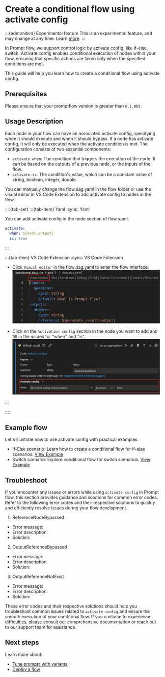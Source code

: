 # Create a conditional flow using activate config

:::{admonition} Experimental feature
This is an experimental feature, and may change at any time. Learn [more](faq.md#stable-vs-experimental).
:::

In Prompt flow, we support control logic by activate config, like if-else, switch. Activate config enables conditional execution of nodes within your flow, ensuring that specific actions are taken only when the specified conditions are met.

This guide will help you learn how to create a conditional flow using activate config.

## Prerequisites

Please ensure that your promptflow version is greater than `0.1.0b5`.

## Usage Description

Each node in your flow can have an associated activate config, specifying when it should execute and when it should bypass. If a node has activate config, it will only be executed when the activate condition is met. The configuration consists of two essential components:
- `activate.when`: The condition that triggers the execution of the node. It can be based on the outputs of a previous node, or the inputs of the flow.
- `activate.is`: The condition's value, which can be a constant value of string, boolean, integer, double.

You can manually change the flow.dag.yaml in the flow folder or use the visual editor in VS Code Extension to add activate config to nodes in the flow.

::::{tab-set}
:::{tab-item} Yaml
:sync: Yaml

You can add activate config in the node section of flow yaml.
```yaml
activate:
  when: ${node.output}
  is: true
```

:::

:::{tab-item} VS Code Extension
:sync: VS Code Extension

- Click `Visual editor` in the flow.dag.yaml to enter the flow interface.
![visual_editor](../media/how-to-guides/conditional-flow-with-activate/visual_editor.png)

- Click on the `Activation config` section in the node you want to add and fill in the values for "when" and "is".
![activate_config](../media/how-to-guides/conditional-flow-with-activate/activate_config.png)

:::

::::

## Example flow

Let's illustrate how to use activate config with practical examples.

- If-Else scenario: Learn how to create a conditional flow for if-else scenarios. [View Example](https://github.com/microsoft/promptflow/tree/main/examples/flows/standard/conditional-flow-for-if-else)
- Switch scenario: Explore conditional flow for switch scenarios. [View Example]()


## Troubleshoot

If you encounter any issues or errors while using `activate config` in Prompt flow, this section provides guidance and solutions for common error codes. Refer to the following error codes and their respective solutions to quickly and efficiently resolve issues during your flow development.

1. ReferenceNodeBypassed
- Error message:
- Error description:
- Solution:
2. OutputReferenceBypassed
- Error message:
- Error description:
- Solution:
3. OutputReferenceNotExist
- Error message:
- Error description:
- Solution:

These error codes and their respective solutions should help you troubleshoot common issues related to `activate config` and ensure the smooth execution of your conditonal flow. If you continue to experience difficulties, please consult our comprehensive documentation or reach out to our support team for assistance.

## Next steps

Learn more about:
- [Tune prompts with variants](./tune-prompts-with-variants.md)
- [Deploy a flow](./deploy-a-flow/index.md)